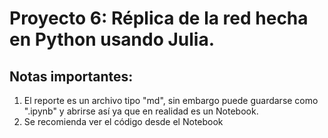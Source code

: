 # Proyecto 6: Réplica de la red hecha en Python usando Julia.

## Notas importantes:

1. El reporte es un archivo tipo "md", sin embargo puede guardarse como ".ipynb" y abrirse así ya que en realidad es un Notebook.
2. Se recomienda ver el código desde el Notebook
